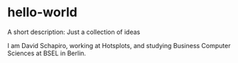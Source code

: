 # hello-world
A short description: Just a collection of ideas

I am David Schapiro, working at Hotsplots, and studying Business Computer Sciences at BSEL in Berlin.
